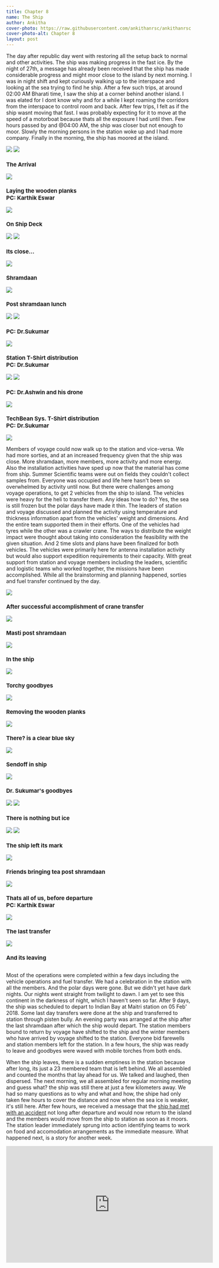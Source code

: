 ```yaml
---
title: Chapter 8
name: The Ship
author: Ankitha
cover-photo: https://raw.githubusercontent.com/ankithanrsc/ankithanrsc.github.io/master/assets/images/ch8/shiparrival.JPG
cover-photo-alt: Chapter 8
layout: post
---
```


<p>The day after republic day went with restoring all the setup back to normal and other activities. The ship was making progress in the fast ice. By the night of 27th, a message has already been received that the ship has made considerable progress and might moor close to the island by next morning. I was in night shift and kept curiously walking up to the interspace and looking at the sea trying to find he ship. After a few such trips, at around 02:00 AM Bharati time, I saw the ship at a corner behind another island. I was elated for I dont know why and for a while I kept roaming the corridors from the interspace to control room and back. After few trips, I felt as if the ship wasnt moving that fast. I was probably expecting for it to move at the speed of a motorboat because thats all the exposure I had until then. Few hours passed by and @04:00 AM, the ship was closer but not enough to moor. Slowly the morning persons in the station woke up and I had more company. Finally in the morning, the ship has moored at the island.</p>

<div class="row"> 
  <div class="column">
    <img src="https://raw.githubusercontent.com/ankithanrsc/ankithanrsc.github.io/master/assets/images/ch8/helipadgrp.JPG">
    <img src="https://raw.githubusercontent.com/ankithanrsc/ankithanrsc.github.io/master/assets/images/ch8/shiparrival.JPG">
      <h3 style="font-size:15px;">The Arrival</h3>
    <img src="https://raw.githubusercontent.com/ankithanrsc/ankithanrsc.github.io/master/assets/images/ch8/shramdaan.JPG">
      <h3 style="font-size:15px;">Laying the wooden planks <br>PC: Karthik Eswar</h3>
    <img src="https://raw.githubusercontent.com/ankithanrsc/ankithanrsc.github.io/master/assets/images/ch8/shipdeck.JPG">
      <h3 style="font-size:15px;">On Ship Deck</h3>
  </div>
  <div class="column">
    <img src="https://raw.githubusercontent.com/ankithanrsc/ankithanrsc.github.io/master/assets/images/ch8/moonberg.JPG">
    <img src="https://raw.githubusercontent.com/ankithanrsc/ankithanrsc.github.io/master/assets/images/ch8/cmngship.JPG">
      <h3 style="font-size:15px;">Its close...</h3>
    <img src="https://raw.githubusercontent.com/ankithanrsc/ankithanrsc.github.io/master/assets/images/ch8/work1.JPG">
      <h3 style="font-size:15px;">Shramdaan</h3>
    <img src="https://raw.githubusercontent.com/ankithanrsc/ankithanrsc.github.io/master/assets/images/ch8/dining.JPG">
      <h3 style="font-size:15px;">Post shramdaan lunch</h3>
  </div> 
  <div class="column">
    <img src="https://raw.githubusercontent.com/ankithanrsc/ankithanrsc.github.io/master/assets/images/ch8/moonberg2.JPG">
    <img src="https://raw.githubusercontent.com/ankithanrsc/ankithanrsc.github.io/master/assets/images/ch8/ship2.JPG">
      <h3 style="font-size:15px;">PC: Dr.Sukumar</h3>
    <img src="https://raw.githubusercontent.com/ankithanrsc/ankithanrsc.github.io/master/assets/images/ch8/stationTee.JPG">
      <h3 style="font-size:15px;">Station T-Shirt distribution<br>PC: Dr.Sukumar</h3>
<!--    <img src="https://raw.githubusercontent.com/ankithanrsc/ankithanrsc.github.io/master/assets/images/ch8/ship1.JPG">-->
  </div>
  <div class="column">
    <img src="https://raw.githubusercontent.com/ankithanrsc/ankithanrsc.github.io/master/assets/images/ch8/drsSun.JPG">
    <img src="https://raw.githubusercontent.com/ankithanrsc/ankithanrsc.github.io/master/assets/images/ch8/ship1.JPG">
      <h3 style="font-size:15px;">PC: Dr.Ashwin and his drone</h3>
    <img src="https://raw.githubusercontent.com/ankithanrsc/ankithanrsc.github.io/master/assets/images/ch8/TBtee.JPG">
      <h3 style="font-size:15px;">TechBean Sys. T-Shirt distribution<br>PC: Dr.Sukumar</h3>
    <img src="https://raw.githubusercontent.com/ankithanrsc/ankithanrsc.github.io/master/assets/images/ch8/mastiwork.JPG">
    </div>
</div>

<p>Members of voyage could now walk up to the station and vice-versa. We had more sorties, and at an increased frequency given that the ship was close. More shramdaan, more members, more activity and more energy. Also the installation activities have sped up now that the material has come from ship. Summer Scientific teams were out on fields they couldn't collect samples from. Everyone was occupied and life here hasn't been so overwhelmed by activity until now. But there were challenges among voyage operations, to get 2 vehicles from the ship to island. The vehicles were heavy for the heli to transfer them. Any ideas how to do? Yes, the sea is still frozen but the polar days have made it thin. The leaders of station and voyage discussed and planned the activity using temperature and thickness information apart from the vehicles' weight and dimensions. And the entire team supported them in their efforts. One of the vehicles had tyres while the other was a crawler crane. The ways to distribute the weight impact were thought about taking into consideration the feasibility with the given situation. And 2 time slots and plans have been finalized for both vehicles. The vehicles were primarily here for antenna installation activity but would also support expedition requirements to their capacity. With great support from station and voyage members including the leaders, scientific and logistic teams who worked together, the missions have been accomplished. While all the brainstorming and planning happened, sorties and fuel transfer continued by the day.</p>

<div class="row"> 
  <div class="column">
    <img src="https://raw.githubusercontent.com/ankithanrsc/ankithanrsc.github.io/master/assets/images/ch8/cranesuccess.JPG">
      <h3 style="font-size:15px;">After successful accomplishment of crane transfer</h3>
    <img src="https://raw.githubusercontent.com/ankithanrsc/ankithanrsc.github.io/master/assets/images/ch8/postwork.JPG">
      <h3 style="font-size:15px;">Masti post shramdaan</h3>
    <img src="https://raw.githubusercontent.com/ankithanrsc/ankithanrsc.github.io/master/assets/images/ch8/inship.JPG">
      <h3 style="font-size:15px;">In the ship</h3>
    <img src="https://raw.githubusercontent.com/ankithanrsc/ankithanrsc.github.io/master/assets/images/ch8/stationTorchBye.JPG">
      <h3 style="font-size:15px;">Torchy goodbyes</h3>
  </div>
  <div class="column">
    <img src="https://raw.githubusercontent.com/ankithanrsc/ankithanrsc.github.io/master/assets/images/ch8/work2.JPG">
      <h3 style="font-size:15px;">Removing the wooden planks</h3>
    <img src="https://raw.githubusercontent.com/ankithanrsc/ankithanrsc.github.io/master/assets/images/ch8/ntgthere.JPG">
      <h3 style="font-size:15px;">There? is a clear blue sky</h3>
    <img src="https://raw.githubusercontent.com/ankithanrsc/ankithanrsc.github.io/master/assets/images/ch8/inshipsendoff.JPG">
      <h3 style="font-size:15px;">Sendoff in ship</h3>
    <img src="https://raw.githubusercontent.com/ankithanrsc/ankithanrsc.github.io/master/assets/images/ch8/sukubye.JPG">
      <h3 style="font-size:15px;">Dr. Sukumar's goodbyes</h3>
  </div> 
  <div class="column">
    <img src="https://raw.githubusercontent.com/ankithanrsc/ankithanrsc.github.io/master/assets/images/ch8/wework.JPG">
    <img src="https://raw.githubusercontent.com/ankithanrsc/ankithanrsc.github.io/master/assets/images/ch8/ntgthere2.JPG">
      <h3 style="font-size:15px;">There is nothing but ice</h3>
    <img src="https://raw.githubusercontent.com/ankithanrsc/ankithanrsc.github.io/master/assets/images/ch8/shipfront.JPG">
    <img src="https://raw.githubusercontent.com/ankithanrsc/ankithanrsc.github.io/master/assets/images/ch8/shipPrint.JPG">
      <h3 style="font-size:15px;">The ship left its mark</h3>
  </div>
  <div class="column">
    <img src="https://raw.githubusercontent.com/ankithanrsc/ankithanrsc.github.io/master/assets/images/ch8/teacomework.JPG">
      <h3 style="font-size:15px;">Friends bringing tea post shramdaan</h3>
    <img src="https://raw.githubusercontent.com/ankithanrsc/ankithanrsc.github.io/master/assets/images/ch8/bigGrp.JPG">
      <h3 style="font-size:15px;">Thats all of us, before departure<br>PC: Karthik Eswar</h3>
    <img src="https://raw.githubusercontent.com/ankithanrsc/ankithanrsc.github.io/master/assets/images/ch8/lastpb.JPG">
      <h3 style="font-size:15px;">The last transfer</h3>
    <img src="https://raw.githubusercontent.com/ankithanrsc/ankithanrsc.github.io/master/assets/images/ch8/shipgoing.JPG">
      <h3 style="font-size:15px;">And its leaving</h3>
    </div>
</div>

<p>Most of the operations were completed within a few days including the vehicle operations and fuel transfer. We had a celebration in the station with all the members. And the polar days were gone. But we didn't yet have dark nights. Our nights went straight from twilight to dawn. I am yet to see this continent in the darkness of night, which I haven't seen so far. After 9 days, the ship was scheduled to depart to Indian Bay at Maitri station on 05 Feb' 2018. Some last day transfers were done at the ship and transferred to station through pisten bully. An evening party was arranged at the ship after the last shramdaan after which the ship would depart. The station members bound to return by voyage have shifted to the ship and the winter members who have arrived by voyage shifted to the station. Everyone bid farewells and station members left for the station. In a few hours, the ship was ready to leave and goodbyes were waved with mobile torches from both ends.</p>

<p>When the ship leaves, there is a sudden emptiness in the station because after long, its just a 23 membered team that is left behind. We all assembled and counted the months that lay ahead for us. We talked and laughed, then dispersed. The next morning, we all assembled for regular morning meeting and guess what? the ship was still there at just a few kilometers away. We had so many questions as to why and what and how, the shipe had only taken few hours to cover the distance and now when the sea ice is weaker, it's still here. After few hours, we received a message that the <a href="http://www.ncaor.gov.in/news/view/414">ship had met with an accident</a> not long after departure and would now return to the island and the members would move from the ship to station as soon as it moors. The station leader immediately sprung into action identifying teams to work on food and accomodation arrangements as the immediate measure. What happened next, is a story for another week.</p>
<div>
<iframe width="560" height="315" src="https://www.youtube.com/embed/ICqTOHeF9Tg" frameborder="0" allow="accelerometer; autoplay; encrypted-media; gyroscope; picture-in-picture" allowfullscreen></iframe>
</div>